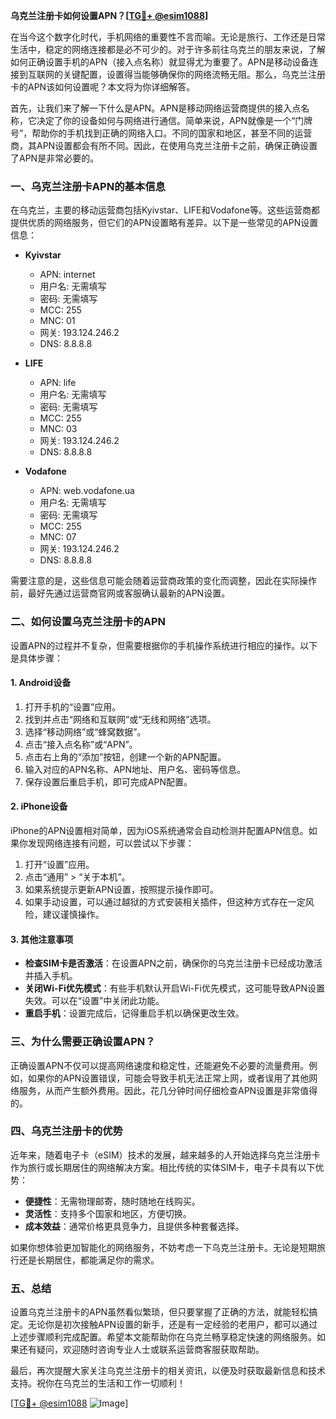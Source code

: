 **乌克兰注册卡如何设置APN？[[TG💪+ @esim1088](https://t.me/s/esim1088)]**

在当今这个数字化时代，手机网络的重要性不言而喻。无论是旅行、工作还是日常生活中，稳定的网络连接都是必不可少的。对于许多前往乌克兰的朋友来说，了解如何正确设置手机的APN（接入点名称）就显得尤为重要了。APN是移动设备连接到互联网的关键配置，设置得当能够确保你的网络流畅无阻。那么，乌克兰注册卡的APN该如何设置呢？本文将为你详细解答。

首先，让我们来了解一下什么是APN。APN是移动网络运营商提供的接入点名称，它决定了你的设备如何与网络进行通信。简单来说，APN就像是一个“门牌号”，帮助你的手机找到正确的网络入口。不同的国家和地区，甚至不同的运营商，其APN设置都会有所不同。因此，在使用乌克兰注册卡之前，确保正确设置了APN是非常必要的。

### **一、乌克兰注册卡APN的基本信息**

在乌克兰，主要的移动运营商包括Kyivstar、LIFE和Vodafone等。这些运营商都提供优质的网络服务，但它们的APN设置略有差异。以下是一些常见的APN设置信息：

- **Kyivstar**
  - APN: internet
  - 用户名: 无需填写
  - 密码: 无需填写
  - MCC: 255
  - MNC: 01
  - 网关: 193.124.246.2
  - DNS: 8.8.8.8

- **LIFE**
  - APN: life
  - 用户名: 无需填写
  - 密码: 无需填写
  - MCC: 255
  - MNC: 03
  - 网关: 193.124.246.2
  - DNS: 8.8.8.8

- **Vodafone**
  - APN: web.vodafone.ua
  - 用户名: 无需填写
  - 密码: 无需填写
  - MCC: 255
  - MNC: 07
  - 网关: 193.124.246.2
  - DNS: 8.8.8.8

需要注意的是，这些信息可能会随着运营商政策的变化而调整，因此在实际操作前，最好先通过运营商官网或客服确认最新的APN设置。

### **二、如何设置乌克兰注册卡的APN**

设置APN的过程并不复杂，但需要根据你的手机操作系统进行相应的操作。以下是具体步骤：

#### **1. Android设备**

1. 打开手机的“设置”应用。
2. 找到并点击“网络和互联网”或“无线和网络”选项。
3. 选择“移动网络”或“蜂窝数据”。
4. 点击“接入点名称”或“APN”。
5. 点击右上角的“添加”按钮，创建一个新的APN配置。
6. 输入对应的APN名称、APN地址、用户名、密码等信息。
7. 保存设置后重启手机，即可完成APN配置。

#### **2. iPhone设备**

iPhone的APN设置相对简单，因为iOS系统通常会自动检测并配置APN信息。如果你发现网络连接有问题，可以尝试以下步骤：

1. 打开“设置”应用。
2. 点击“通用” > “关于本机”。
3. 如果系统提示更新APN设置，按照提示操作即可。
4. 如果手动设置，可以通过越狱的方式安装相关插件，但这种方式存在一定风险，建议谨慎操作。

#### **3. 其他注意事项**

- **检查SIM卡是否激活**：在设置APN之前，确保你的乌克兰注册卡已经成功激活并插入手机。
- **关闭Wi-Fi优先模式**：有些手机默认开启Wi-Fi优先模式，这可能导致APN设置失效。可以在“设置”中关闭此功能。
- **重启手机**：设置完成后，记得重启手机以确保更改生效。

### **三、为什么需要正确设置APN？**

正确设置APN不仅可以提高网络速度和稳定性，还能避免不必要的流量费用。例如，如果你的APN设置错误，可能会导致手机无法正常上网，或者误用了其他网络服务，从而产生额外费用。因此，花几分钟时间仔细检查APN设置是非常值得的。

### **四、乌克兰注册卡的优势**

近年来，随着电子卡（eSIM）技术的发展，越来越多的人开始选择乌克兰注册卡作为旅行或长期居住的网络解决方案。相比传统的实体SIM卡，电子卡具有以下优势：

- **便捷性**：无需物理邮寄，随时随地在线购买。
- **灵活性**：支持多个国家和地区，方便切换。
- **成本效益**：通常价格更具竞争力，且提供多种套餐选择。

如果你想体验更加智能化的网络服务，不妨考虑一下乌克兰注册卡。无论是短期旅行还是长期居住，都能满足你的需求。

### **五、总结**

设置乌克兰注册卡的APN虽然看似繁琐，但只要掌握了正确的方法，就能轻松搞定。无论你是初次接触APN设置的新手，还是有一定经验的老用户，都可以通过上述步骤顺利完成配置。希望本文能帮助你在乌克兰畅享稳定快速的网络服务。如果还有疑问，欢迎随时咨询专业人士或联系运营商客服获取帮助。

最后，再次提醒大家关注乌克兰注册卡的相关资讯，以便及时获取最新信息和技术支持。祝你在乌克兰的生活和工作一切顺利！

[[TG💪+ @esim1088](https://t.me/s/esim1088) ![Image](https://i.postimg.cc/4NQfJmqS/Snipaste-2025-05-13-00-14-12.png)]
